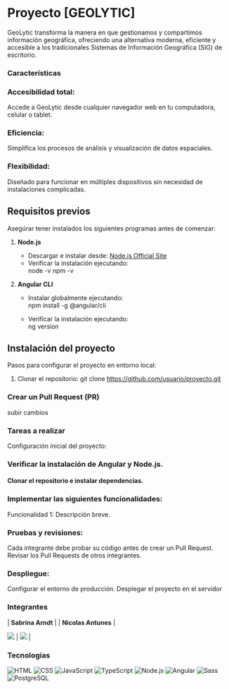 # Proyecto [GEOLYTIC]
GeoLytic transforma la manera en que gestionamos y compartimos información geográfica, ofreciendo una alternativa moderna, eficiente y accesible a los tradicionales Sistemas de Información Geográfica (SIG) de escritorio.

### Características
### Accesibilidad total: 
Accede a GeoLytic desde cualquier navegador web en tu computadora, celular o tablet.
### Eficiencia: 
Simplifica los procesos de análisis y visualización de datos espaciales.
### Flexibilidad: 
Diseñado para funcionar en múltiples dispositivos sin necesidad de instalaciones complicadas.


## Requisitos previos

Asegúrar tener instalados los siguientes programas antes de comenzar:

1. **Node.js**  
   - Descargar e instalar desde: [Node.js Official Site](https://nodejs.org/)
   - Verificar la instalación ejecutando:  
     node -v
     npm -v
  

2. **Angular CLI**  
   - Instalar globalmente ejecutando:  
     npm install -g @angular/cli
    
   - Verificar la instalación ejecutando:  
     ng version
     

## Instalación del proyecto
Pasos para configurar el proyecto en entorno local:

1. Clonar el repositorio:
   git clone https://github.com/usuario/proyecto.git

### Crear un Pull Request (PR)
subir cambios

### Tareas a realizar
Configuración inicial del proyecto:

### Verificar la instalación de Angular y Node.js.
#### Clonar el repositorio e instalar dependencias.

### Implementar las siguientes funcionalidades:
 Funcionalidad 1: Descripción breve.
 
### Pruebas y revisiones:
Cada integrante debe probar su código antes de crear un Pull Request.
Revisar los Pull Requests de otros integrantes.

### Despliegue:
Configurar el entorno de producción.
Desplegar el proyecto en el servidor

### Integrantes
| **Sabrina Arndt** | | **Nicolas Antunes** |

<a href="https://www.linkedin.com/in/sabrina-arndt"><img src="https://img.shields.io/badge/linkedin%20-%230077B5.svg?&style=for-the-badge&logo=linkedin&logoColor=white"/></a> |
<a href="https://www.linkedin.com/in/nicoancode"><img src="https://img.shields.io/badge/linkedin%20-%230077B5.svg?&style=for-the-badge&logo=linkedin&logoColor=white"/></a> | 

### Tecnologias 
![HTML](https://img.shields.io/badge/HTML-000.svg?style=for-the-badge&logo=html5&logoColor=e34f26)
![CSS](https://img.shields.io/badge/CSS-000.svg?style=for-the-badge&logo=css3&logoColor=1572B6)
![JavaScript](https://img.shields.io/badge/JavaScript-000.svg?style=for-the-badge&logo=javascript&logoColor=F7DF1E)
![TypeScript](https://img.shields.io/badge/TypeScript-000.svg?style=for-the-badge&logo=typescript&logoColor=3178C6)
![Node.js](https://img.shields.io/badge/Node.js-000.svg?style=for-the-badge&logo=node.js&logoColor=339933)
![Angular](https://img.shields.io/badge/Angular-000.svg?style=for-the-badge&logo=angular&logoColor=DD0031)
![Sass](https://img.shields.io/badge/Sass-000.svg?style=for-the-badge&logo=sass&logoColor=CC6699)
![PostgreSQL](https://img.shields.io/badge/PostgreSQL-000.svg?style=for-the-badge&logo=postgresql&logoColor=336791)



